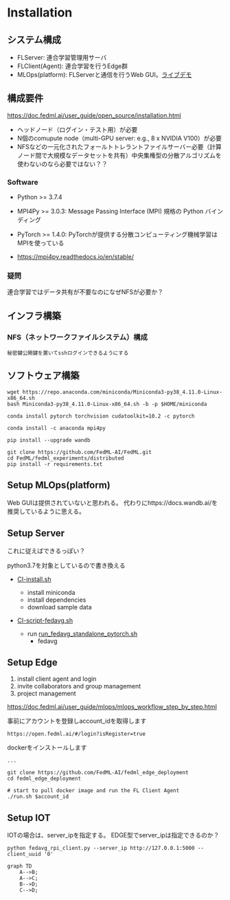 # Installation

## システム構成

- FLServer: 連合学習管理用サーバ
- FLClient(Agent): 連合学習を行うEdge群
- MLOps(platform): FLServerと通信を行うWeb GUI。[ライブデモ](https://open.fedml.ai)

## 構成要件

https://doc.fedml.ai/user_guide/open_source/installation.html


- ヘッドノード（ログイン・テスト用）が必要
- N個のcomupute node（multi-GPU server: e.g., 8 x NVIDIA V100）が必要
- NFSなどの一元化されたフォールトトレラントファイルサーバー必要（計算ノード間で大規模なデータセットを共有）中央集権型の分散アルゴリズムを使わないのなら必要ではない？？


### Software

- Python >= 3.7.4
- MPI4Py >= 3.0.3: Message Passing Interface (MPI) 規格の Python バインディング
- PyTorch >= 1.4.0: PyTorchが提供する分散コンピューティング機械学習はMPIを使っている

- https://mpi4py.readthedocs.io/en/stable/


### 疑問

連合学習ではデータ共有が不要なのになぜNFSが必要か？


## インフラ構築

### NFS（ネットワークファイルシステム）構成

```
秘密鍵公開鍵を置いてsshログインできるようにする
```


## ソフトウェア構築

```
wget https://repo.anaconda.com/miniconda/Miniconda3-py38_4.11.0-Linux-x86_64.sh
bash Miniconda3-py38_4.11.0-Linux-x86_64.sh -b -p $HOME/miniconda
```

```
conda install pytorch torchvision cudatoolkit=10.2 -c pytorch
```

```
conda install -c anaconda mpi4py
```

```
pip install --upgrade wandb
```

```
git clone https://github.com/FedML-AI/FedML.git
cd FedML/fedml_experiments/distributed
pip install -r requirements.txt
```


## Setup MLOps(platform)

Web GUIは提供されていないと思われる。
代わりにhttps://docs.wandb.ai/を推奨しているように思える。


## Setup Server

これに従えばできるっぽい？

python3.7を対象としているので書き換える

- [CI-install.sh](https://github.com/FedML-AI/FedML/blob/master/CI-install.sh)
    - install miniconda
    - install dependencies
    - download sample data


- [CI-script-fedavg.sh](https://github.com/FedML-AI/FedML/blob/master/CI-script-fedavg.sh)
    - run [run_fedavg_standalone_pytorch.sh](https://github.com/FedML-AI/FedML/blob/master/fedml_experiments/standalone/fedavg/run_fedavg_standalone_pytorch.sh)
        - fedavg


## Setup Edge

1. install client agent and login
2. invite collaborators and group management
3. project management

https://doc.fedml.ai/user_guide/mlops/mlops_workflow_step_by_step.html


事前にアカウントを登録しaccount_idを取得します

```
https://open.fedml.ai/#/login?isRegister=true
```

dockerをインストールします

```
...
```

```
git clone https://github.com/FedML-AI/fedml_edge_deployment
cd fedml_edge_deployment

# start to pull docker image and run the FL Client Agent
./run.sh $account_id
```


## Setup IOT

IOTの場合は、server_ipを指定する。
EDGE型でserver_ipは指定できるのか？

```
python fedavg_rpi_client.py --server_ip http://127.0.0.1:5000 --client_uuid '0'
```


``` mermaid
graph TD
    A-->B;
    A-->C;
    B-->D;
    C-->D;
```